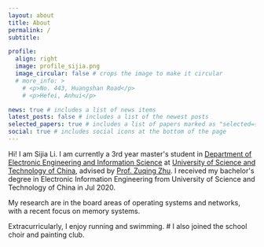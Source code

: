 ```yaml
---
layout: about
title: About
permalink: /
subtitle: 

profile:
  align: right
  image: profile_sijia.png
  image_circular: false # crops the image to make it circular
  # more_info: >
    # <p>No. 443, Huangshan Road</p>
    # <p>Hefei, Anhui</p>

news: true # includes a list of news items
latest_posts: false # includes a list of the newest posts
selected_papers: true # includes a list of papers marked as "selected={true}"
social: true # includes social icons at the bottom of the page
---
```


Hi! I am Sijia Li. I am currently a 3rd year master's student in [Department of Electronic Engineering and Information Science](https://eeis.ustc.edu.cn/main.htm) at [University of Science and Technology of China](https://www.ustc.edu.cn), advised by [Prof. Zuqing Zhu](https://www.zuqingzhu.info). I received my bachelor's degree in Electronic Information Engineering from University of Science and Technology of China in Jul 2020.

My research are in the board areas of operating systems and networks, with a recent focus on memory systems.

Extracurricularly, I enjoy running and swimming. # I also joined the school choir and painting club.
